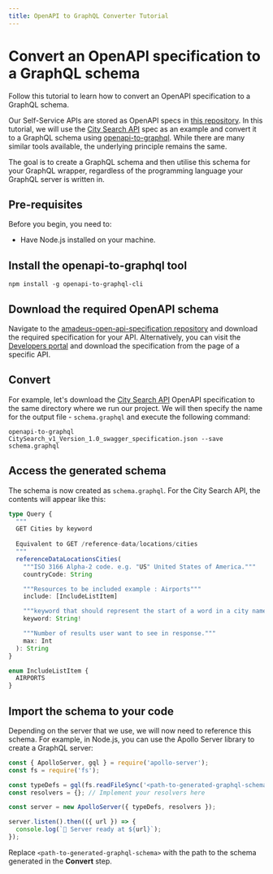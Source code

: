 ```yaml
---
title: OpenAPI to GraphQL Converter Tutorial
---
```


# Convert an OpenAPI specification to a GraphQL schema

Follow this tutorial to learn how to convert an OpenAPI specification to a GraphQL schema.

Our Self-Service APIs are stored as OpenAPI specs in [this repository](https://github.com/amadeus4dev/amadeus-open-api-specification). In this tutorial, we will use the [City Search API](https://developers.amadeus.com/self-service/category/trip/api-doc/city-search/api-reference) spec as an example and convert it to a GraphQL schema using [openapi-to-graphql](https://github.com/IBM/openapi-to-graphql). While there are many similar tools available, the underlying principle remains the same.

The goal is to create a GraphQL schema and then utilise this schema for your GraphQL wrapper, regardless of the programming language your GraphQL server is written in.

## Pre-requisites

Before you begin, you need to:

* Have Node.js installed on your machine.

## Install the openapi-to-graphql tool

```shell
npm install -g openapi-to-graphql-cli
```

## Download the required OpenAPI schema

Navigate to the [amadeus-open-api-specification repository](https://github.com/amadeus4dev/amadeus-open-api-specification) and download the required specification for your API. Alternatively, you can visit the [Developers portal](https://developers.amadeus.com/self-service) and download the specification from the page of a specific API.

## Convert

For example, let's download the [City Search API](https://developers.amadeus.com/self-service/category/trip/api-doc/city-search/api-reference) OpenAPI specification to the same directory where we run our project. We will then specify the name for the output file - `schema.graphql` and execute the following command:

```shell
openapi-to-graphql CitySearch_v1_Version_1.0_swagger_specification.json --save schema.graphql   
```

## Access the generated schema

The schema is now created as `schema.graphql`. For the City Search API, the contents will appear like this:

```ts
type Query {
  """
  GET Cities by keyword
  
  Equivalent to GET /reference-data/locations/cities
  """
  referenceDataLocationsCities(
    """ISO 3166 Alpha-2 code. e.g. "US" United States of America."""
    countryCode: String

    """Resources to be included example : Airports"""
    include: [IncludeListItem]

    """keyword that should represent the start of a word in a city name."""
    keyword: String!

    """Number of results user want to see in response."""
    max: Int
  ): String
}

enum IncludeListItem {
  AIRPORTS
}
```

## Import the schema to your code

Depending on the server that we use, we will now need to reference this schema. For example, in Node.js, you can use the Apollo Server library to create a GraphQL server:

```js
const { ApolloServer, gql } = require('apollo-server');
const fs = require('fs');

const typeDefs = gql(fs.readFileSync('<path-to-generated-graphql-schema>', 'utf8'));
const resolvers = {}; // Implement your resolvers here

const server = new ApolloServer({ typeDefs, resolvers });

server.listen().then(({ url }) => {
  console.log(`🚀 Server ready at ${url}`);
});
```
Replace `<path-to-generated-graphql-schema>` with the path to the schema generated in the **Convert** step.
